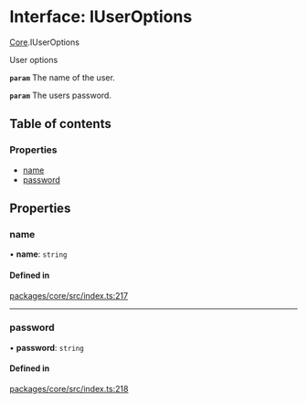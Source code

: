 # Interface: IUserOptions

[Core](../modules/Core.md).IUserOptions

User options

**`param`** The name of the user.

**`param`** The users password.

## Table of contents

### Properties

- [name](Core.IUserOptions.md#name)
- [password](Core.IUserOptions.md#password)

## Properties

### name

• **name**: `string`

#### Defined in

[packages/core/src/index.ts:217](https://github.com/iniquitybbs/iniquity/blob/2e1686f/packages/core/src/index.ts#L217)

___

### password

• **password**: `string`

#### Defined in

[packages/core/src/index.ts:218](https://github.com/iniquitybbs/iniquity/blob/2e1686f/packages/core/src/index.ts#L218)
